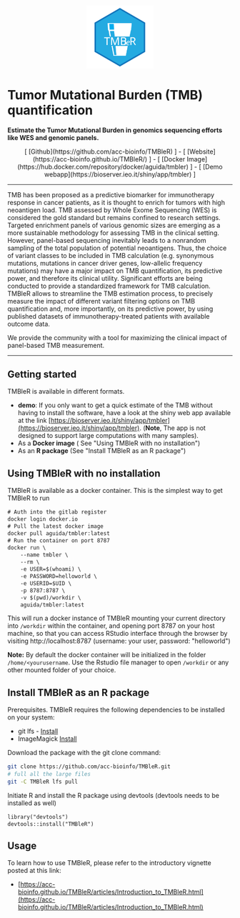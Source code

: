 

<p style="text-align: center;"><img src="logo.svg" width="150"></p>

# Tumor Mutational Burden (TMB) quantification

**Estimate the Tumor Mutational Burden in genomics sequencing efforts like WES and genomic panels.** 

 <p style="text-align: center;">[ [Github](https://github.com/acc-bioinfo/TMBleR) ] - [ [Website](https://acc-bioinfo.github.io/TMBleR/) ] - [ [Docker Image](https://hub.docker.com/repository/docker/aguida/tmbler) ] - [ [Demo webapp](https://bioserver.ieo.it/shiny/app/tmbler) ]
</p>

--- 

TMB has been proposed as a predictive biomarker for immunotherapy response in cancer patients, as it is thought to enrich for tumors with high neoantigen load. TMB assessed by Whole Exome Sequencing (WES) is considered the gold standard but remains confined to research settings. Targeted enrichment panels of various genomic sizes are emerging as a more sustainable methodology for assessing TMB in the clinical setting. However, panel-based sequencing inevitably leads to a nonrandom sampling of the total population of potential neoantigens. Thus, the choice of variant classes to be included in TMB calculation (e.g. synonymous mutations, mutations in cancer driver genes, low-allelic frequency mutations) may have a major impact on TMB quantification, its predictive power, and therefore its clinical utility. Significant efforts are being conducted to provide a standardized framework for TMB calculation.
TMBleR allows to streamline the TMB estimation process,  to precisely measure the impact of different variant filtering options on TMB quantification and, more importantly, on its predictive power, by using published datasets of immunotherapy-treated patients with available outcome data. 

We provide the community with a tool for maximizing the clinical impact of panel-based TMB measurement. 

---

## Getting started

TMBleR is available in different formats. 

* **demo**: If you only want to get a quick estimate of the TMB without having to install the software, have a look at the shiny web app available at the link [https://bioserver.ieo.it/shiny/app/tmbler](https://bioserver.ieo.it/shiny/app/tmbler). (**Note**, The app is not designed to support large computations with many samples). 
* As a **Docker image** ( See "Using TMBleR with no installation")
* As an **R package** (See "Install TMBleR as an R package")


## Using TMBleR with no installation

TMBleR is available as a docker container. This is the simplest way to get TMBleR to run

```
# Auth into the gitlab register
docker login docker.io
# Pull the latest docker image
docker pull aguida/tmbler:latest
# Run the container on port 8787
docker run \
    --name tmbler \
    --rm \
    -e USER=$(whoami) \
    -e PASSWORD=helloworld \
    -e USERID=$UID \
    -p 8787:8787 \
    -v $(pwd)/workdir \
    aguida/tmbler:latest
```

This will run a docker instance of TMBleR mounting your current directory into ```/workdir``` within the container, and 
opening port 8787 on your host machine, so that you can access RStudio interface through the browser by visiting 
http://localhost:8787 (username: your user, password: "helloworld")

**Note:** By default the docker container will be initialized in the folder `/home/<yourusername`. Use the Rstudio file manager to open `/workdir` or any other mounted folder of your choice. 


## Install TMBleR as an R package
 
Prerequisites. TMBleR requires the following dependencies to be installed on your system:

* git lfs - [Install](https://git-lfs.github.com/)
* ImageMagick [Install](https://imagemagick.org/script/download.php)

Download the package with the git clone command:

```bash
git clone https://github.com/acc-bioinfo/TMBleR.git
# full all the large files
git -C TMBleR lfs pull
```

Initiate R and install the R package using devtools (devtools needs to be installed as well)

```{r}
library("devtools")
devtools::install("TMBleR")
```


## Usage

To learn how to use TMBleR, please refer to the introductory vignette posted at this link: 

* [https://acc-bioinfo.github.io/TMBleR/articles/Introduction_to_TMBleR.html](https://acc-bioinfo.github.io/TMBleR/articles/Introduction_to_TMBleR.html)



